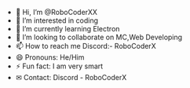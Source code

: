 - 👋 Hi, I’m @RoboCoderXX
- 👀 I’m interested in coding
- 🌱 I’m currently learning Electron
- 💞️ I’m looking to collaborate on MC,Web Developing
- 📫 How to reach me Discord:- RoboCoderX
- 😄 Pronouns: He/Him
- ⚡ Fun fact: I am very smart
- ✉ Contact: Discord - RoboCoderX
